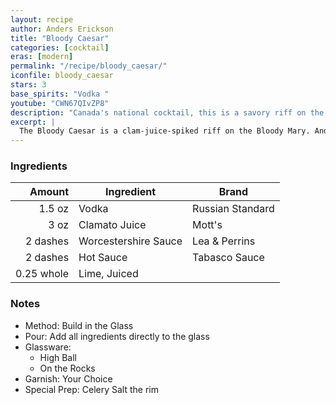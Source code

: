 ```yaml
---
layout: recipe
author: Anders Erickson
title: "Bloody Caesar"
categories: [cocktail]
eras: [modern]
permalink: "/recipe/bloody_caesar/"
iconfile: bloody_caesar
stars: 3
base_spirits: "Vodka "
youtube: "CWN67QIvZP8"
description: "Canada's national cocktail, this is a savory riff on the Bloody Mary that gets its unique character from clam-infused tomato juice."
excerpt: |
  The Bloody Caesar is a clam-juice-spiked riff on the Bloody Mary. And it’s the national cocktail of Canada.
---
```


### Ingredients

|     Amount | Ingredient           | Brand            |
| ---------: | -------------------- | ---------------- |
|     1.5 oz | Vodka                | Russian Standard |
|       3 oz | Clamato Juice        | Mott's           |
|   2 dashes | Worcestershire Sauce | Lea & Perrins    |
|   2 dashes | Hot Sauce            | Tabasco Sauce    |
| 0.25 whole | Lime, Juiced         |

### Notes

- Method: Build in the Glass
- Pour: Add all ingredients directly to the glass
- Glassware:
  - High Ball
  - On the Rocks
- Garnish: Your Choice
- Special Prep: Celery Salt the rim
